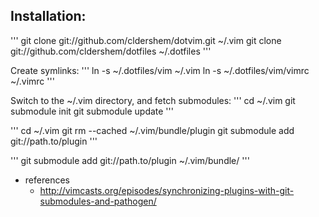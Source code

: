 Installation:
--------------
'''
git clone git://github.com/cldershem/dotvim.git ~/.vim
git clone git://github.com/cldershem/dotfiles ~/.dotfiles
'''

Create symlinks:
'''
ln -s ~/.dotfiles/vim ~/.vim
ln -s ~/.dotfiles/vim/vimrc ~/.vimrc
'''

Switch to the ~/.vim directory, and fetch submodules:
'''
cd ~/.vim
git submodule init
git submodule update
'''

'''
cd ~/.vim
git rm --cached ~/.vim/bundle/plugin
git submodule add git://path.to/plugin
'''

'''
git submodule add git://path.to/plugin ~/.vim/bundle/
'''


- references
    - http://vimcasts.org/episodes/synchronizing-plugins-with-git-submodules-and-pathogen/
